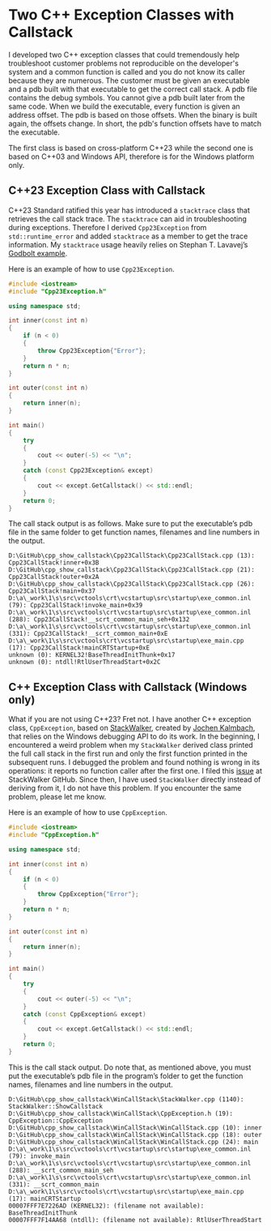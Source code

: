 # Two C++ Exception Classes with Callstack

I developed two C++ exception classes that could tremendously help troubleshoot customer problems not reproducible on the developer's system and a common function is called and you do not know its caller because they are numerous. The customer must be given an executable and a pdb built with that executable to get the correct call stack. A pdb file contains the debug symbols. You cannot give a pdb built later from the same code. When we build the executable, every function is given an address offset. The pdb is based on those offsets. When the binary is built again, the offsets change. In short, the pdb's function offsets have to match the executable.

The first class is based on cross-platform C++23 while the second one is based on C++03 and Windows API, therefore is for the Windows platform only.

## C++23 Exception Class with Callstack

C++23 Standard ratified this year has introduced a `stacktrace` class that retrieves the call stack trace. The `stacktrace` can aid in troubleshooting during exceptions. Therefore I derived `Cpp23Exception` from `std::runtime_error` and added `stacktrace` as a member to get the trace information. My `stacktrace` usage heavily relies on Stephan T. Lavavej’s [Godbolt example](https://godbolt.org/z/MWfxKj43a).

Here is an example of how to use `Cpp23Exception`.

```Cpp
#include <iostream>
#include "Cpp23Exception.h"

using namespace std;

int inner(const int n)
{
    if (n < 0) 
    {
        throw Cpp23Exception{"Error"};
    }
    return n * n;
}

int outer(const int n) 
{
    return inner(n);
}

int main() 
{
    try 
    {
        cout << outer(-5) << "\n";
    }
    catch (const Cpp23Exception& except) 
    {
        cout << except.GetCallstack() << std::endl;
    }
    return 0;
}
```

The call stack output is as follows. Make sure to put the executable’s pdb file in the same folder to get function names, filenames and line numbers in the output.

```
D:\GitHub\cpp_show_callstack\Cpp23CallStack\Cpp23CallStack.cpp (13): Cpp23CallStack!inner+0x3B
D:\GitHub\cpp_show_callstack\Cpp23CallStack\Cpp23CallStack.cpp (21): Cpp23CallStack!outer+0x2A
D:\GitHub\cpp_show_callstack\Cpp23CallStack\Cpp23CallStack.cpp (26): Cpp23CallStack!main+0x37
D:\a\_work\1\s\src\vctools\crt\vcstartup\src\startup\exe_common.inl (79): Cpp23CallStack!invoke_main+0x39
D:\a\_work\1\s\src\vctools\crt\vcstartup\src\startup\exe_common.inl (288): Cpp23CallStack!__scrt_common_main_seh+0x132
D:\a\_work\1\s\src\vctools\crt\vcstartup\src\startup\exe_common.inl (331): Cpp23CallStack!__scrt_common_main+0xE
D:\a\_work\1\s\src\vctools\crt\vcstartup\src\startup\exe_main.cpp (17): Cpp23CallStack!mainCRTStartup+0xE
unknown (0): KERNEL32!BaseThreadInitThunk+0x17
unknown (0): ntdll!RtlUserThreadStart+0x2C
```

## C++ Exception Class with Callstack (Windows only)

What if you are not using C++23? Fret not. I have another C++ exception class, `CppException`, based on [StackWalker](https://github.com/JochenKalmbach/StackWalker), created by [Jochen Kalmbach](https://github.com/JochenKalmbach), that relies on the Windows debugging API to do its work. In the beginning, I encountered a weird problem when my `StackWalker` derived class printed the full call stack in the first run and only the first function printed in the subsequent runs. I debugged the problem and found nothing is wrong in its operations: it reports no function caller after the first one. I filed this [issue](https://github.com/JochenKalmbach/StackWalker/issues/55) at StackWalker GitHub. Since then, I have used `StackWalker` directly instead of deriving from it, I do not have this problem. If you encounter the same problem, please let me know.

Here is an example of how to use `CppException`.

```Cpp
#include <iostream>
#include "CppException.h"

using namespace std;

int inner(const int n) 
{
    if (n < 0) 
    {
        throw CppException{"Error"};
    }
    return n * n;
}

int outer(const int n) 
{
    return inner(n);
}

int main() 
{
    try 
    {
        cout << outer(-5) << "\n";
    }
    catch (const CppException& except) 
    {
        cout << except.GetCallstack() << std::endl;
    }
    return 0;
}
```

This is the call stack output. Do note that, as mentioned above, you must put the executable’s pdb file in the program’s folder to get the function names, filenames and line numbers in the output.

```
D:\GitHub\cpp_show_callstack\WinCallStack\StackWalker.cpp (1140): StackWalker::ShowCallstack
D:\GitHub\cpp_show_callstack\WinCallStack\CppException.h (19): CppException::CppException
D:\GitHub\cpp_show_callstack\WinCallStack\WinCallStack.cpp (10): inner
D:\GitHub\cpp_show_callstack\WinCallStack\WinCallStack.cpp (18): outer
D:\GitHub\cpp_show_callstack\WinCallStack\WinCallStack.cpp (24): main
D:\a\_work\1\s\src\vctools\crt\vcstartup\src\startup\exe_common.inl (79): invoke_main
D:\a\_work\1\s\src\vctools\crt\vcstartup\src\startup\exe_common.inl (288): __scrt_common_main_seh
D:\a\_work\1\s\src\vctools\crt\vcstartup\src\startup\exe_common.inl (331): __scrt_common_main
D:\a\_work\1\s\src\vctools\crt\vcstartup\src\startup\exe_main.cpp (17): mainCRTStartup
00007FFF7E7226AD (KERNEL32): (filename not available): BaseThreadInitThunk
00007FFF7F14AA68 (ntdll): (filename not available): RtlUserThreadStart
```
